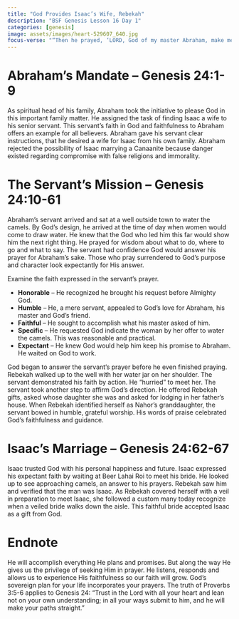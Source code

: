 ```yaml
---
title: "God Provides Isaac’s Wife, Rebekah"
description: "BSF Genesis Lesson 16 Day 1"
categories: [genesis]
image: assets/images/heart-529607_640.jpg
focus-verse: "“Then he prayed, ‘LORD, God of my master Abraham, make me successful today, and show kindness to my master Abraham.’” – Genesis 24:12"
---
```


# Abraham’s Mandate – Genesis 24:1-9

As spiritual head of his family, Abraham took the initiative to please God in this important family matter. He assigned the task of finding Isaac a wife to his senior servant. This servant’s faith in God and faithfulness to Abraham offers an example for all believers. Abraham gave his servant clear instructions, that he desired a wife for Isaac from his own family. Abraham rejected the possibility of Isaac marrying a Canaanite because danger existed regarding compromise with false religions and immorality. 

# The Servant’s Mission – Genesis 24:10-61

Abraham’s servant arrived and sat at a well outside town to water the camels. By God’s design, he arrived at the time of day when women would come to draw water. He knew that the God who led him this far would show him the next right thing. He prayed for wisdom about what to do, where to go and what to say. The servant had confidence God would answer his prayer for Abraham’s sake. Those who pray surrendered to God’s purpose and character look expectantly for His answer. 

Examine the faith expressed in the servant’s prayer.
- **Honorable** – He recognized he brought his request before Almighty God.
- **Humble** – He, a mere servant, appealed to God’s love for Abraham, his master and God’s friend.
- **Faithful** – He sought to accomplish what his master asked of him.
- **Specific** – He requested God indicate the woman by her offer to water the camels. This was reasonable and practical.
- **Expectant** – He knew God would help him keep his promise to Abraham. He waited on God to work.

God began to answer the servant’s prayer before he even finished praying. Rebekah walked up to the well with her water jar on her shoulder. The servant demonstrated his faith by action. He “hurried” to meet her. The servant took another step to affirm God’s direction. He offered Rebekah gifts, asked whose daughter she was and asked for lodging in her father’s house. When Rebekah identified herself as Nahor’s granddaughter, the servant bowed in humble, grateful worship. His words of praise celebrated God’s faithfulness and guidance.

# Isaac’s Marriage – Genesis 24:62-67

Isaac trusted God with his personal happiness and future. Isaac expressed his expectant faith by waiting at Beer Lahai Roi to meet his bride. He looked up to see approaching camels, an answer to his prayers. Rebekah saw him and verified that the man was Isaac. As Rebekah covered herself with a veil in preparation to meet Isaac, she followed a custom many today recognize when a veiled bride walks down the aisle. This faithful bride accepted Isaac as a gift from God. 

# Endnote

He will accomplish everything He plans and promises. But along the way He gives us the privilege of seeking Him in prayer. He listens, responds and allows us to experience His faithfulness so our faith will grow. God’s sovereign plan for your life incorporates your prayers. The truth of Proverbs 3:5-6 applies to Genesis 24: “Trust in the Lord with all your heart and lean not on your own understanding; in all your ways submit to him, and he will make your paths straight.”